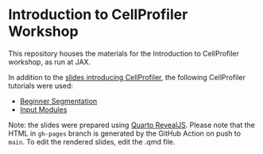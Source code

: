 # Introduction to CellProfiler Workshop

This repository houses the materials for the Introduction to CellProfiler workshop, as run at JAX.

In addition to the [slides introducing CellProfiler](https://thejacksonlaboratory.github.io/intro_cellprofiler_workshop/), the following CellProfiler tutorials were used:

- [Beginner Segmentation](https://tutorials.cellprofiler.org/#beginner-segmentation)
- [Input Modules](https://tutorials.cellprofiler.org/#input-modules)

Note: the slides were prepared using [Quarto RevealJS](https://quarto.org/docs/presentations/). Please note that the HTML in `gh-pages` branch is generated by the GitHub Action on push to `main`.
To edit the rendered slides, edit the .qmd file. 
